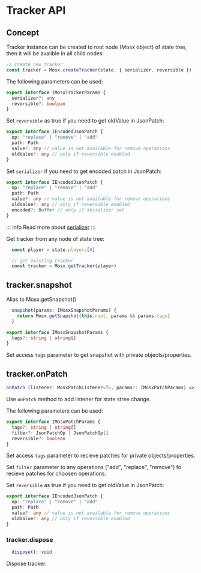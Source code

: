 # Tracker API

## Concept

Tracker instance can be created to root node (Mosx object) of state tree, then it will be avalible in all child nodes:
```ts
// create new tracker
const tracker = Mosx.createTracker(state, { serializer, reversible })
```

The following parameters can be used:
```ts
export interface IMosxTrackerParams {
  serializer?: any
  reversible?: boolean
}
```

Set ```reversible``` as true if you need to get oldValue in JsonPatch:
```ts
export interface IEncodedJsonPatch {
  op: "replace" | "remove" | "add"
  path: Path
  value?: any // value is not available for remove operations
  oldValue?: any // only if reversible enabled
}
```

Set ```serializer``` if you need to get encoded patch in JsonPatch:
```ts
export interface IEncodedJsonPatch {
  op: "replace" | "remove" | "add"
  path: Path
  value?: any // value is not available for remove operations
  oldValue?: any // only if reversible enabled
  encoded?: Buffer // only if serializer set
}
```
::: info
Read more about [serializer](/mosx/serializer.html)
:::

Get tracker from any node of state tree:
```ts
  const player = state.players[0]

  // get existing tracker
  const tracker = Mosx.getTracker(player)
```

## tracker.snapshot

Alias to Mosx.getSnapshot()
```ts
  snapshot(params: IMosxSnapshotParams) {
    return Mosx.getSnapshot(this.root, params && params.tags)
  }
```

```ts
export interface IMosxSnapshotParams {
  tags?: string | string[]
}
```

Set access ```tags``` parameter to get snapshot with private objects/properties.

## tracker.onPatch

```ts
onPatch (listener: MosxPatchListener<T>, params?: IMosxPatchParams) => IDisposer
```
Use ```onPatch``` method to add listener for state stree change. 

The following parameters can be used:
```ts
export interface IMosxPatchParams {
  tags?: string | string[]
  filter?: JsonPatchOp | JsonPatchOp[]
  reversible?: boolean
}
```

Set access ```tags``` parameter to recieve patches for private objects/properties.

Set ```filter``` parameter to any operations ("add", "replace", "remove") fo recieve patches for choosen operations.

Set ```reversible``` as true if you need to get oldValue in JsonPatch:
```ts
export interface IEncodedJsonPatch {
  op: "replace" | "remove" | "add"
  path: Path
  value?: any // value is not available for remove operations
  oldValue?: any // only if reversible enabled
}
```

### tracker.dispose

```ts
  dispose(): void
```

Dispose tracker.